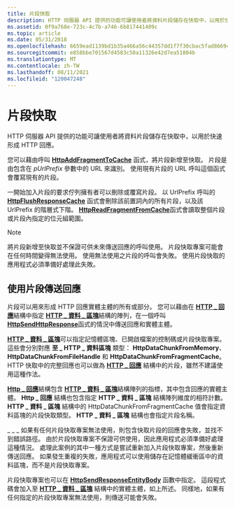 ```yaml
---
title: 片段快取
description: HTTP 伺服器 API 提供的功能可讓使用者將資料片段儲存在快取中，以用於快速形成 HTTP 回應。
ms.assetid: 0f9a768e-723c-4c7b-a746-6b817441409c
ms.topic: article
ms.date: 05/31/2018
ms.openlocfilehash: 6659ead1139bd1b35a466a56c44357dd1f7f30cbac5fad8669445208be0e5136
ms.sourcegitcommit: e858bbe701567d4583c50a11326e42d7ea51804b
ms.translationtype: MT
ms.contentlocale: zh-TW
ms.lasthandoff: 08/11/2021
ms.locfileid: "120047248"
---
```

# <a name="fragment-cache"></a>片段快取

HTTP 伺服器 API 提供的功能可讓使用者將資料片段儲存在快取中，以用於快速形成 HTTP 回應。

您可以藉由呼叫 [**HttpAddFragmentToCache**](/windows/desktop/api/Http/nf-http-httpaddfragmenttocache) 函式，將片段新增至快取。 片段是由包含在 *pUrlPrefix* 參數中的 URL 來識別。 使用現有片段的 URL 呼叫這個函式會覆寫現有的片段。

一開始加入片段的要求佇列擁有者可以刪除或覆寫片段。 以 UrlPrefix 呼叫的 [**HttpFlushResponseCache**](/windows/desktop/api/Http/nf-http-httpflushresponsecache) 函式會刪除該前置詞內的所有片段，以及該 UrlPrefix 的階層式下階。 [**HttpReadFragmentFromCache**](/windows/desktop/api/Http/nf-http-httpreadfragmentfromcache)函式會讀取整個片段或片段內指定的位元組範圍。

> [!Note]  
> 將片段新增至快取並不保證可供未來傳送回應的呼叫使用。 片段快取專案可能會在任何時間變得無法使用。 使用無法使用之片段的呼叫會失敗。 使用片段快取的應用程式必須準備好處理此失敗。

 

## <a name="sending-a-response-with-a-fragment"></a>使用片段傳送回應

片段可以用來形成 HTTP 回應實體主體的所有或部分。 您可以藉由在 [**HTTP \_ 回應**](http-response.md)結構中指定 [**HTTP \_ 資料 \_ 區塊**](/windows/desktop/api/Http/ns-http-http_data_chunk)結構的陣列，在一個呼叫 [**HttpSendHttpResponse**](/windows/desktop/api/Http/nf-http-httpsendhttpresponse)函式的情況中傳送回應和實體主體。

[**HTTP \_ 資料 \_ 區塊**](/windows/desktop/api/Http/ns-http-http_data_chunk)可以指定記憶體區塊、已開啟檔案的控制碼或片段快取專案。 這些會分別對應 **至 \_ HTTP \_ 資料區塊** 類型： **HttpDataChunkFromMemory**、 **HttpDataChunkFromFileHandle** 和 **HttpDataChunkFromFragmentCache**。 HTTP 快取中的完整回應也可以做為 [**HTTP \_ 回應**](http-response.md) 結構中的片段，雖然不建議使用這種作法。

[**Http \_ 回應**](http-response.md)結構包含 [**HTTP \_ 資料 \_ 區塊**](/windows/desktop/api/Http/ns-http-http_data_chunk)結構陣列的指標，其中包含回應的實體主體。 **Http \_ 回應** 結構也包含指定 **HTTP \_ 資料 \_ 區塊** 結構陣列維度的相符計數。 **HTTP \_ 資料 \_ 區塊** 結構中的 HttpDataChunkFromFragmentCache 值會指定資料區塊的片段快取類型。 **HTTP \_ 資料 \_ 區塊** 結構也會指定片段名稱。

\_ \_ \_ 如果有任何片段快取專案無法使用，則包含快取片段的回應會失敗，並找不到錯誤路徑。 由於片段快取專案不保證可供使用，因此應用程式必須準備好處理這種情況。 處理此案例的其中一種方式是嘗試重新加入片段快取專案，然後重新傳送回應。 如果發生重複的失敗，應用程式可以使用儲存在記憶體緩衝區中的資料區塊，而不是片段快取專案。

片段快取專案也可以在 [**HttpSendResponseEntityBody**](/windows/desktop/api/Http/nf-http-httpsendresponseentitybody) 函數中指定。 這段程式碼會加入至 [**HTTP \_ 資料 \_ 區塊**](/windows/desktop/api/Http/ns-http-http_data_chunk) 結構中的實體主體，如上所述。 同樣地，如果有任何指定的片段快取專案無法使用，則傳送可能會失敗。

 

 




